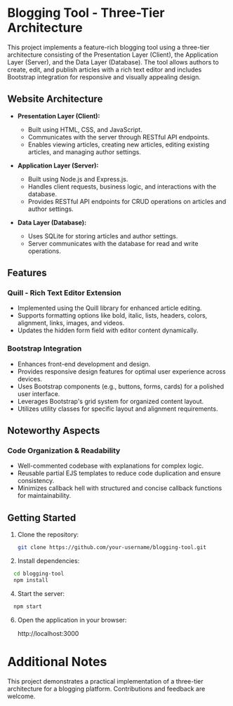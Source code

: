 # Blogging Tool - Three-Tier Architecture

This project implements a feature-rich blogging tool using a three-tier architecture consisting of the Presentation Layer (Client), the Application Layer (Server), and the Data Layer (Database). The tool allows authors to create, edit, and publish articles with a rich text editor and includes Bootstrap integration for responsive and visually appealing design.

## Website Architecture

- **Presentation Layer (Client):**
  - Built using HTML, CSS, and JavaScript.
  - Communicates with the server through RESTful API endpoints.
  - Enables viewing articles, creating new articles, editing existing articles, and managing author settings.

- **Application Layer (Server):**
  - Built using Node.js and Express.js.
  - Handles client requests, business logic, and interactions with the database.
  - Provides RESTful API endpoints for CRUD operations on articles and author settings.

- **Data Layer (Database):**
  - Uses SQLite for storing articles and author settings.
  - Server communicates with the database for read and write operations.

## Features

### Quill - Rich Text Editor Extension

- Implemented using the Quill library for enhanced article editing.
- Supports formatting options like bold, italic, lists, headers, colors, alignment, links, images, and videos.
- Updates the hidden form field with editor content dynamically.

### Bootstrap Integration

- Enhances front-end development and design.
- Provides responsive design features for optimal user experience across devices.
- Uses Bootstrap components (e.g., buttons, forms, cards) for a polished user interface.
- Leverages Bootstrap's grid system for organized content layout.
- Utilizes utility classes for specific layout and alignment requirements.

## Noteworthy Aspects

### Code Organization & Readability

- Well-commented codebase with explanations for complex logic.
- Reusable partial EJS templates to reduce code duplication and ensure consistency.
- Minimizes callback hell with structured and concise callback functions for maintainability.

## Getting Started

1. Clone the repository:

   ```bash
   git clone https://github.com/your-username/blogging-tool.git

2. Install dependencies:

  ```bash
    cd blogging-tool
    npm install
  ```

4. Start the server:

  ```bash
    npm start
  ```

6. Open the application in your browser:

    http://localhost:3000

# Additional Notes
This project demonstrates a practical implementation of a three-tier architecture for a blogging platform.
Contributions and feedback are welcome.
